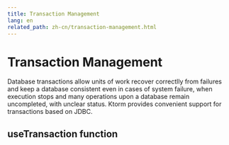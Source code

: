 ```yaml
---
title: Transaction Management
lang: en
related_path: zh-cn/transaction-management.html
---
```


# Transaction Management

Database transactions allow units of work recover correctlly from failures and keep a database consistent even in cases of system failure, when execution stops and many operations upon a database remain uncompleted, with unclear status. Ktorm provides convenient support for transactions based on JDBC.

## useTransaction function

